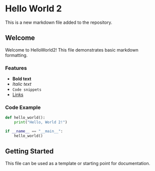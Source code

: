 # Hello World 2

This is a new markdown file added to the repository.

## Welcome

Welcome to HelloWorld2! This file demonstrates basic markdown formatting.

### Features

- **Bold text**
- *Italic text*
- `Code snippets`
- [Links](https://example.com)

### Code Example

```python
def hello_world():
    print("Hello, World 2!")

if __name__ == "__main__":
    hello_world()
```

## Getting Started

This file can be used as a template or starting point for documentation.